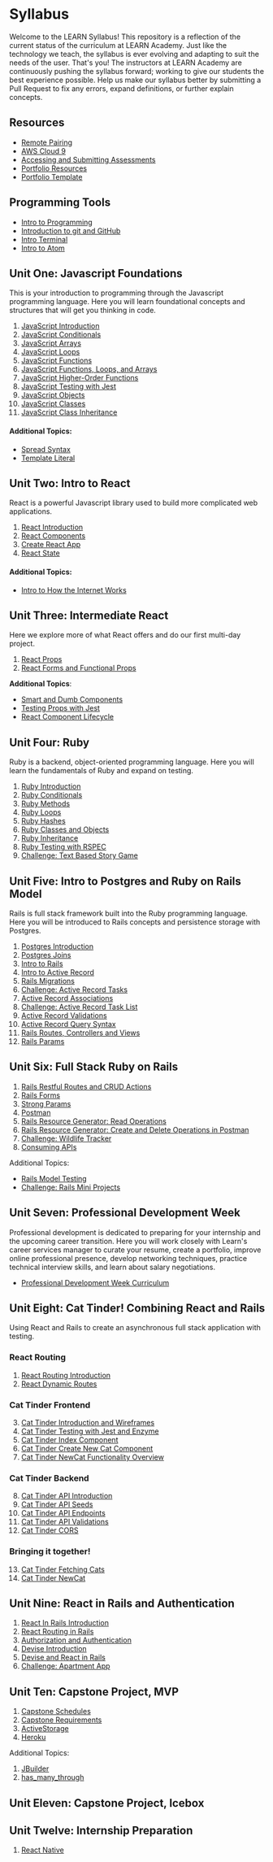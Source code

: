 # Syllabus

Welcome to the LEARN Syllabus! This repository is a reflection of the current status of the curriculum at LEARN Academy. Just like the technology we teach, the syllabus is ever evolving and adapting to suit the needs of the user. That's you! The instructors at LEARN Academy are continuously pushing the syllabus forward; working to give our students the best experience possible. Help us make our syllabus better by submitting a Pull Request to fix any errors, expand definitions, or further explain concepts.

## Resources
- [Remote Pairing](./tools_and_resources/remote-pairing.md)
- [AWS Cloud 9](https://github.com/LEARNAcademy/cloud9-config)
- [Accessing and Submitting Assessments](./tools_and_resources/assessments.md)
- [Portfolio Resources](./tools_and_resources/portfolio.md)
- [Portfolio Template](./portfolio-v001)

## Programming Tools
- [Intro to Programming](./tools_and_resources/intro_to_programming.md)
- [Introduction to git and GitHub](https://github.com/LEARNAcademy/git-intro/blob/master/GitAndGithub.pdf)
- [Intro Terminal](./tools_and_resources/terminal.md)
- [Intro to Atom](./tools_and_resources/atom.md)

## Unit One: Javascript Foundations

This is your introduction to programming through the Javascript programming language. Here you will learn foundational concepts and structures that will get you thinking in code.

1. [JavaScript Introduction](./javascript/intro.md)
2. [JavaScript Conditionals](./javascript/conditionals.md)
3. [JavaScript Arrays](./javascript/arrays.md)
4. [JavaScript Loops](./javascript/loops.md)
5. [JavaScript Functions](./javascript/functions.md)
6. [JavaScript Functions, Loops, and Arrays](./javascript/functions-loops-arrays.md)
7. [JavaScript Higher-Order Functions](./javascript/higher-order-functions.md)
1. [JavaScript Testing with Jest](./javascript/jest.md)
2. [JavaScript Objects](./javascript/objects.md)
3. [JavaScript Classes](./javascript/classes.md)
3. [JavaScript Class Inheritance](./javascript/class-inheritance.md)

#### Additional Topics:

- [Spread Syntax](./javascript/spread-operator.md)
- [Template Literal](./javascript/template-literals.md)

## Unit Two: Intro to React

React is a powerful Javascript library used to build more complicated web applications.

1. [React Introduction](./react/intro.md/)
2. [React Components](./react/nested-components.md)
3. [Create React App](./react/create-react-app.md)
4. [React State](./react/state.md/)

#### Additional Topics:

- [Intro to How the Internet Works](./tools_and_resources/how-the-internet-works-intro.md)

## Unit Three: Intermediate React

Here we explore more of what React offers and do our first multi-day project.

1. [React Props](./react/props.md/)
2. [React Forms and Functional Props](./react/forms.md/)

**Additional Topics**:

- [Smart and Dumb Components](./react/smart-and-dumb-components.md)
- [Testing Props with Jest](./react/testing-props-with-jest.md)
- [React Component Lifecycle](./react/component-lifecycle.md)

## Unit Four: Ruby

Ruby is a backend, object-oriented programming language. Here you will learn the fundamentals of Ruby and expand on testing.

1. [Ruby Introduction](./ruby/intro.md)
2. [Ruby Conditionals](./ruby/conditionals.md)
3. [Ruby Methods](./ruby/methods.md)
4. [Ruby Loops](./ruby/loops.md)
5. [Ruby Hashes](./ruby/hashes.md)
6. [Ruby Classes and Objects](./ruby/classes_objects.md)
7. [Ruby Inheritance](./ruby/inheritance.md)
8. [Ruby Testing with RSPEC](./ruby/rspec.md)
9. [Challenge: Text Based Story Game](./ruby/textbased_story.md)


## Unit Five: Intro to Postgres and Ruby on Rails Model

Rails is full stack framework built into the Ruby programming language. Here you will be introduced to Rails concepts and persistence storage with Postgres.

1. [Postgres Introduction](./sql/intro_postgres.md)
2. [Postgres Joins](./sql/08rails_sql_joins.md)
3. [Intro to Rails](./rails_model/intro.md)
1. [Intro to Active Record](./rails_model/active_record_intro.md)
1. [Rails Migrations](./rails_model/migrations.md)
1. [Challenge: Active Record Tasks](./rails_model/challenge_active_record_tasks.md)
1. [Active Record Associations](./rails_model/associations.md)
1. [Challenge: Active Record Task List](./rails_model/challenge_active_record_tasklist.md)
1. [Active Record Validations](./rails_model/validations.md)
1. [Active Record Query Syntax](./rails_model/active_record_query_syntax.md)
1. [Rails Routes, Controllers and Views](./Rails-C&V/01rails_routes_controllers_views.md)
1. [Rails Params](./Rails-C&V/03rails_params.md)


## Unit Six: Full Stack Ruby on Rails

1. [Rails Restful Routes and CRUD Actions](./Rails-C&V/rails_rest_crud.md)
1. [Rails Forms](./Rails-C&V/rails_forms.md)
1. [Strong Params](./Rails-C&V/08rails_strong_parameters.md)
1. [Postman](./Rails-C&V/postman.md)
1. [Rails Resource Generator: Read Operations](./Rails-C&V/resource_index_show.md)
1. [Rails Resource Generator: Create and Delete Operations in Postman](./Rails-C&V/resource_create_delete.md)
1. [Challenge: Wildlife Tracker](./Rails-C&V/wildlife_tracker_challenge.md)
1. [Consuming APIs](./external-api/fetch.md)

Additional Topics:
- [Rails Model Testing](./rails_model/rails_model_tests.md)
- [Challenge: Rails Mini Projects](./Rails-C&V/07rails_miniprojects.md)

## Unit Seven: Professional Development Week

Professional development is dedicated to preparing for your  internship and the upcoming career transition. Here you will work closely with Learn's career services manager to curate your resume, create a portfolio, improve online professional presence, develop networking techniques, practice technical interview skills, and learn about salary negotiations.

- [Professional Development Week Curriculum](./PD-Week/Curriculum.md)

## Unit Eight: Cat Tinder! Combining React and Rails

Using React and Rails to create an asynchronous full stack application with testing.

### React Routing
1. [React Routing Introduction](./cat-tinder/react-router/intro.md)
2. [React Dynamic Routes](./cat-tinder/react-router/dynamic-routes.md)

### Cat Tinder Frontend
3. [Cat Tinder Introduction and Wireframes](./cat-tinder/frontend/intro.md)
4. [Cat Tinder Testing with Jest and Enzyme](./cat-tinder/frontend/jest-enzyme.md)
5. [Cat Tinder Index Component](./cat-tinder/frontend/cat-index.md)
6. [Cat Tinder Create New Cat Component](./cat-tinder/frontend/cat-create.md)
7. [Cat Tinder NewCat Functionality Overview](./cat-tinder/frontend/10cat_tinder_form_submit.md)

### Cat Tinder Backend

8. [Cat Tinder API Introduction](./cat-tinder/backend/api_intro.md)
9. [Cat Tinder API Seeds](./cat-tinder/backend/seeds.md)
10. [Cat Tinder API Endpoints](./cat-tinder/backend/api_endpoints.md)
11. [Cat Tinder API Validations](./cat-tinder/backend/validations.md)
12. [Cat Tinder CORS](./cat-tinder/backend/CORS.md)

### Bringing it together!
13. [Cat Tinder Fetching Cats](./cat-tinder/connecting/fetch.md)
14. [Cat Tinder NewCat](./cat-tinder/connecting/cat-form.md)


## Unit Nine: React in Rails and Authentication
1. [React In Rails Introduction](./react_in_rails/intro.md)
2. [React Routing in Rails](./react_in_rails/react_routing_in_rails.md)
2. [Authorization and Authentication](./react_in_rails/authentication-vs-authorization.md)
2. [Devise Introduction](./react_in_rails/devise.md)
2. [Devise and React in Rails](./react_in_rails/devise_and_react_in_rails.md)
4. [Challenge: Apartment App](./react_in_rails/apartment_app.md)

## Unit Ten: Capstone Project, MVP
1. [Capstone Schedules](./capstone/schedule.md)
1. [Capstone Requirements](./capstone/requirements.md)
1. [ActiveStorage](./Rails_ActiveStorage/README.md)
1. [Heroku](./heroku/README.md)

Additional Topics:
1. [JBuilder](./Rails_JBuilder/README.md)
2. [has_many_through](./Rails_has_many_through/README.md)

## Unit Eleven: Capstone Project, Icebox

## Unit Twelve: Internship Preparation
1. [React Native](./react_native/01_expo.md)
